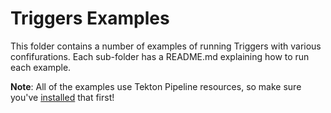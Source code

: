 # Triggers Examples


This folder contains a number of examples of running Triggers with various confifurations. Each sub-folder has a 
README.md explaining how to run each example.

**Note**: All of the examples use Tekton Pipeline resources, so make sure you've [installed](https://github.com/tektoncd/pipeline/blob/master/docs/install.md) that first!
